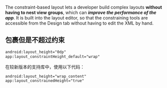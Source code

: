 The constraint-based layout lets a developer build complex layouts **without having to nest view groups**, which can ***improve the performance of the app***. It is built into the layout editor, so that the constraining tools are accessible from the Design tab without having to edit the XML by hand.


## 包裹但是不超过约束


```xml
android:layout_height="0dp"
app:layout_constraintHeight_default="wrap" 
```

在较新版本的支持库中，使用以下代码：

```xml
android:layout_height="wrap_content" 
app:layout_constrainedHeight="true" 
```
